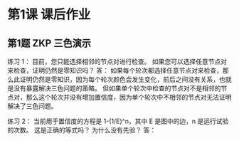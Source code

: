 # 第1课 课后作业

## 第1题 ZKP 三色演示

练习 1： 目前，您只能选择相邻的节点对进行检查。 如果您可以选择任意节点对来检查，证明仍然是零知识吗？
答：
如果每个轮次都选择任意节点对来检查，那么此证明仍然是零知识，因为每个轮次颜色会发生变化，前后之间没有关系，也就是没有暴露解决三色问题的策略。
但如果单个轮次中检查的节点对不是相邻的节点对，那么这个轮次并没有增加置信度，因为单个轮次中不相邻的节点对无法证明解决了三色问题。


练习 2： 当前用于置信度的方程是 1-(1/E)^n，其中 E 是图中的边，n 是运行试验的次数。 这是正确的等式吗？ 为什么没有先验？
答：

